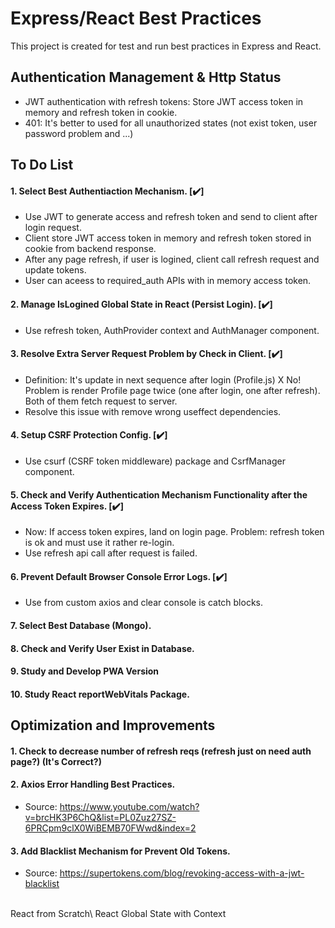 # Express/React Best Practices
This project is created for test and run best practices in Express and React.


## Authentication Management & Http Status
* JWT authentication with refresh tokens: Store JWT access token in memory and refresh token in cookie.
* 401: It's better to used for all unauthorized states (not exist token, user password problem and ...)


## To Do List
#### 1. Select Best Authentiaction Mechanism. [:heavy_check_mark:]
* Use JWT to generate access and refresh token and send to client after login request.
* Client store JWT access token in memory and refresh token stored in cookie from backend response.
* After any page refresh, if user is logined, client call refresh request and update tokens.
* User can aceess to required_auth APIs with in memory access token.

#### 2. Manage IsLogined Global State in React (Persist Login). [:heavy_check_mark:]
* Use refresh token, AuthProvider context and AuthManager component.

#### 3. Resolve Extra Server Request Problem by Check in Client. [:heavy_check_mark:]
* Definition: It's update in next sequence after login (Profile.js) X No!\
Problem is render Profile page twice (one after login, one after refresh). Both of them fetch request to server.
* Resolve this issue with remove wrong useffect dependencies.

#### 4. Setup CSRF Protection Config. [:heavy_check_mark:]
* Use csurf (CSRF token middleware) package and CsrfManager component.

#### 5. Check and Verify Authentication Mechanism Functionality after the Access Token Expires. [:heavy_check_mark:]
* Now: If access token expires, land on login page. Problem: refresh token is ok and must use it rather re-login.
* Use refresh api call after request is failed.

#### 6. Prevent Default Browser Console Error Logs. [:heavy_check_mark:]
* Use from custom axios and clear console is catch blocks.

#### 7. Select Best Database (Mongo).

#### 8. Check and Verify User Exist in Database.

#### 9. Study and Develop PWA Version

#### 10. Study React reportWebVitals Package.


## Optimization and Improvements
#### 1. Check to decrease number of refresh reqs (refresh just on need auth page?) (It's Correct?)

#### 2. Axios Error Handling Best Practices.
* Source: https://www.youtube.com/watch?v=brcHK3P6ChQ&list=PL0Zuz27SZ-6PRCpm9clX0WiBEMB70FWwd&index=2

#### 3. Add Blacklist Mechanism for Prevent Old Tokens.
* Source: https://supertokens.com/blog/revoking-access-with-a-jwt-blacklist

<br/>
React from Scratch\
React Global State with Context
